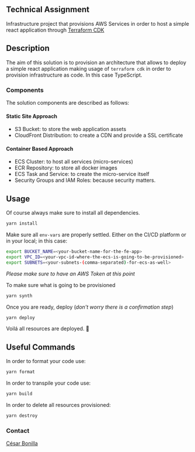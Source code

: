 ## Technical Assignment

Infrastructure project that provisions AWS Services in order to host a simple react application through [Terraform CDK](https://learn.hashicorp.com/tutorials/terraform/cdktf)

## Description

The aim of this solution is to provision an architecture that allows to deploy a simple react application making usage of `terraform cdk` in order to provision infrastructure as code. In this case TypeScript.

### Components 

The solution components are described as follows:

#### Static Site Approach 

 + S3 Bucket: to store the web application assets
 + CloudFront Distribution: to create a CDN and provide a SSL certificate

#### Container Based Approach

 + ECS Cluster: to host all services (micro-services)
 + ECR Repository: to store all docker images
 + ECS Task and Service: to create the micro-service itself
 + Security Groups and IAM Roles: because security matters.

## Usage

Of course always make sure to install all dependencies.
```bash
yarn install
```

Make sure all `env-vars` are properly settled. Either on the CI/CD platform or in your local; in this case:
```bash
export BUCKET_NAME=<your-bucket-name-for-the-fe-app>
export VPC_ID=<your-vpc-id-where-the-ecs-is-going-to-be-provisioned>
export SUBNETS=<your-subnets-(comma-separated)-for-ecs-as-well>
```

_Please make sure to have an AWS Token at this point_

To make sure what is going to be provisioned
```bash
yarn synth 
```

Once you are ready, deploy (_don't worry there is a confirmation step_)
```bash
yarn deploy
```

Voilá all resources are deployed. 🎉

## Useful Commands

In order to format your code use:
```bash
yarn format
```

In order to transpile your code use:
```bash
yarn build
```

In order to delete all resources provisioned:
```bash
yarn destroy
```

### Contact
[César Bonilla](https://github.com/hozher)
